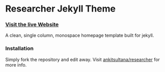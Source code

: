 # Researcher Jekyll Theme

### [Visit the live Website](https://amanagarwal.io)

A clean, single column, monospace homepage template built for jekyll.

### Installation

Simply fork the repository and edit away.
Visit [ankitsultana/researcher](https://github.com/ankitsultana/researcher) for more info.

